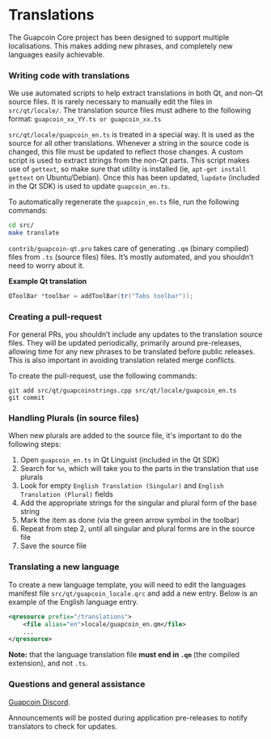 Translations
============

The Guapcoin Core project has been designed to support multiple localisations. This makes adding new phrases, and completely new languages easily achievable.

### Writing code with translations
We use automated scripts to help extract translations in both Qt, and non-Qt source files. It is rarely necessary to manually edit the files in `src/qt/locale/`. The translation source files must adhere to the following format:
`guapcoin_xx_YY.ts or guapcoin_xx.ts`

`src/qt/locale/guapcoin_en.ts` is treated in a special way. It is used as the source for all other translations. Whenever a string in the source code is changed, this file must be updated to reflect those changes. A custom script is used to extract strings from the non-Qt parts. This script makes use of `gettext`, so make sure that utility is installed (ie, `apt-get install gettext` on Ubuntu/Debian). Once this has been updated, `lupdate` (included in the Qt SDK) is used to update `guapcoin_en.ts`.

To automatically regenerate the `guapcoin_en.ts` file, run the following commands:
```sh
cd src/
make translate
```

`contrib/guapcoin-qt.pro` takes care of generating `.qm` (binary compiled) files from `.ts` (source files) files. It’s mostly automated, and you shouldn’t need to worry about it.

**Example Qt translation**
```cpp
QToolBar *toolbar = addToolBar(tr("Tabs toolbar"));
```

### Creating a pull-request
For general PRs, you shouldn’t include any updates to the translation source files. They will be updated periodically, primarily around pre-releases, allowing time for any new phrases to be translated before public releases. This is also important in avoiding translation related merge conflicts.

To create the pull-request, use the following commands:
```
git add src/qt/guapcoinstrings.cpp src/qt/locale/guapcoin_en.ts
git commit
```

### Handling Plurals (in source files)
When new plurals are added to the source file, it's important to do the following steps:

1. Open `guapcoin_en.ts` in Qt Linguist (included in the Qt SDK)
2. Search for `%n`, which will take you to the parts in the translation that use plurals
3. Look for empty `English Translation (Singular)` and `English Translation (Plural)` fields
4. Add the appropriate strings for the singular and plural form of the base string
5. Mark the item as done (via the green arrow symbol in the toolbar)
6. Repeat from step 2, until all singular and plural forms are in the source file
7. Save the source file

### Translating a new language
To create a new language template, you will need to edit the languages manifest file `src/qt/guapcoin_locale.qrc` and add a new entry. Below is an example of the English language entry.

```xml
<qresource prefix="/translations">
    <file alias="en">locale/guapcoin_en.qm</file>
    ...
</qresource>
```

**Note:** that the language translation file **must end in `.qm`** (the compiled extension), and not `.ts`.

### Questions and general assistance
[Guapcoin Discord](https://discord.gg/9nzt37V).

Announcements will be posted during application pre-releases to notify translators to check for updates.
